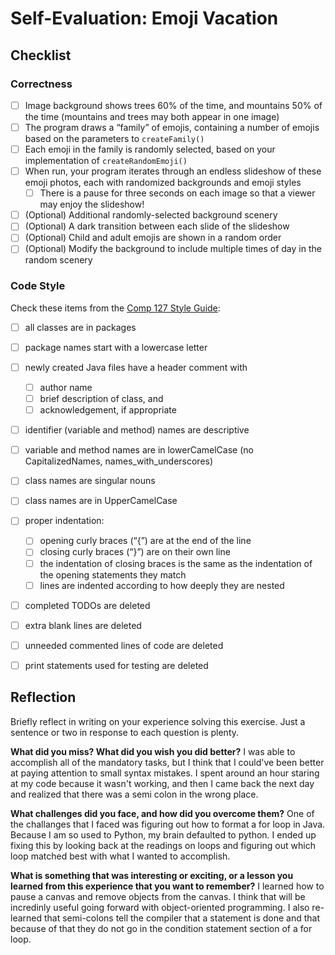 # Self-Evaluation: Emoji Vacation

## Checklist

### Correctness

- [ ] Image background shows trees 60% of the time, and mountains 50% of the time (mountains and trees may both appear in one image)
- [ ] The program draws a “family” of emojis, containing a number of emojis based on the parameters to `createFamily()`
- [ ] Each emoji in the family is randomly selected, based on your implementation of `createRandomEmoji()`
- [ ] When run, your program iterates through an endless slideshow of these emoji photos, each with randomized backgrounds and emoji styles
  - [ ] There is a pause for three seconds on each image so that a viewer may enjoy the slideshow!
- [ ] (Optional) Additional randomly-selected background scenery
- [ ] (Optional) A dark transition between each slide of the slideshow
- [ ] (Optional) Child and adult emojis are shown in a random order
- [ ] (Optional) Modify the background to include multiple times of day in the random scenery

### Code Style

Check these items from the [Comp 127 Style Guide](https://comp127.innig.net/resources/style-guide/):

- [ ] all classes are in packages
- [ ] package names start with a lowercase letter
- [ ] newly created Java files have a header comment with
    - [ ] author name
    - [ ] brief description of class, and
    - [ ] acknowledgement, if appropriate
- [ ] identifier (variable and method) names are descriptive
- [ ] variable and method names are in lowerCamelCase (no CapitalizedNames,
  names_with_underscores)
- [ ] class names are singular nouns
- [ ] class names are in UpperCamelCase
- [ ] proper indentation:
    - [ ] opening curly braces (“{”) are at the end of the line
    - [ ] closing curly braces (“}”) are on their own line
    - [ ] the indentation of closing braces is the same as the indentation of the
      opening statements they match
    - [ ] lines are indented according to how deeply they are nested
- [ ] completed TODOs are deleted
- [ ] extra blank lines are deleted
- [ ] unneeded commented lines of code are deleted
- [ ] print statements used for testing are deleted


## Reflection

Briefly reflect in writing on your experience solving this exercise. Just a
sentence or two in response to each question is plenty.

**What did you miss? What did you wish you did better?**
  I was able to accomplish all of the mandatory tasks, but I think that I could've been better at paying attention to small 
  syntax mistakes. I spent around an hour staring at my code because it wasn't working, and then I came back the next day 
  and realized that there was a semi colon in the wrong place. 

**What challenges did you face, and how did you overcome them?**
 One of the challanges that I faced was figuring out how to format a for loop in Java. Because I am so used to Python, my brain defaulted to python. I ended up fixing this by looking back at the readings on loops and figuring out which loop matched best with what I wanted to accomplish. 

**What is something that was interesting or exciting, or a lesson you learned
from this experience that you want to remember?**
 I learned how to pause a canvas and remove objects from the canvas. I think that will be incredinly useful going forward with object-oriented programming. I also re-learned that semi-colons tell the compiler that a statement is done and that because of that they do not go in the condition statement section of a for loop. 
